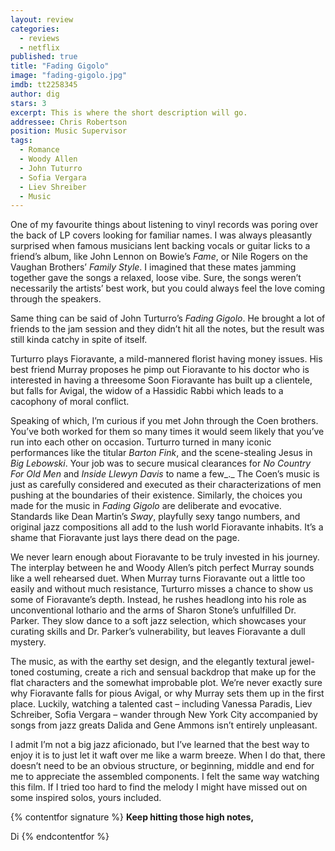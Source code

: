 ```yaml
---
layout: review
categories: 
  - reviews
  - netflix
published: true
title: "Fading Gigolo"
image: "fading-gigolo.jpg"
imdb: tt2258345
author: dig
stars: 3
excerpt: This is where the short description will go.
addressee: Chris Robertson
position: Music Supervisor
tags: 
  - Romance
  - Woody Allen
  - John Tuturro
  - Sofia Vergara
  - Liev Shreiber
  - Music
---
```

One of my favourite things about listening to vinyl records was poring over the back of LP covers looking for familiar names. I was always pleasantly surprised when famous musicians lent backing vocals or guitar licks to a friend’s album, like John Lennon on Bowie’s _Fame_, or Nile Rogers on the Vaughan Brothers’ _Family Style_. I imagined that these mates jamming together gave the songs a relaxed, loose vibe. Sure, the songs weren’t necessarily the artists’ best work, but you could always feel the love coming through the speakers. 

Same thing can be said of John Turturro’s _Fading Gigolo_. He brought a lot of friends to the jam session and they didn’t hit all the notes, but the result was still kinda catchy in spite of itself.

Turturro plays Fioravante, a mild-mannered florist having money issues. His best friend Murray proposes he pimp out Fioravante to his doctor who is interested in having a threesome Soon Fioravante has built up a clientele, but falls for Avigal, the widow of a Hassidic Rabbi which leads to a cacophony of moral conflict.

Speaking of which, I’m curious if you met John through the Coen brothers. You’ve both worked for them so many times it would seem likely that you’ve run into each other on occasion. Turturro turned in many iconic performances like the titular _Barton Fink_, and the scene-stealing Jesus in _Big Lebowski_. Your job was to secure musical clearances for _No Country For Old Men_ and _Inside Llewyn Davis_ to name a few_._ The Coen’s music is just as carefully considered and executed as their characterizations of men pushing at the boundaries of their existence. Similarly, the choices you made for the music in _Fading Gigolo_ are deliberate and evocative. Standards like Dean Martin’s _Sway_, playfully sexy tango numbers, and original jazz compositions all add to the lush world Fioravante inhabits. It’s a shame that Fioravante just lays there dead on the page. 

We never learn enough about Fioravante to be truly invested in his journey. The interplay between he and Woody Allen’s pitch perfect Murray sounds like a well rehearsed duet. When Murray turns Fioravante out a little too easily and without much resistance, Turturro misses a chance to show us some of Fioravante’s depth. Instead, he rushes headlong into his role as unconventional lothario and the arms of Sharon Stone’s unfulfilled Dr. Parker. They slow dance to a soft jazz selection, which showcases your curating skills and Dr. Parker’s vulnerability, but leaves Fioravante a dull mystery. 

The music, as with the earthy set design, and the elegantly textural jewel-toned costuming, create a rich and sensual backdrop that make up for the flat characters and the somewhat improbable plot. We’re never exactly sure why Fioravante falls for pious Avigal, or why Murray sets them up in the first place. Luckily, watching a talented cast – including Vanessa Paradis, Liev Schreiber, Sofia Vergara – wander through New York City accompanied by songs from jazz greats Dalida and Gene Ammons isn’t entirely unpleasant. 

I admit I’m not a big jazz aficionado, but I’ve learned that the best way to enjoy it is to just let it waft over me like a warm breeze. When I do that, there doesn’t need to be an obvious structure, or beginning, middle and end for me to appreciate the assembled components. I felt the same way watching this film. If I tried too hard to find the melody I might have missed out on some inspired solos, yours included. 

{% contentfor signature %}
**Keep hitting those high notes,**

Di
{% endcontentfor %}
